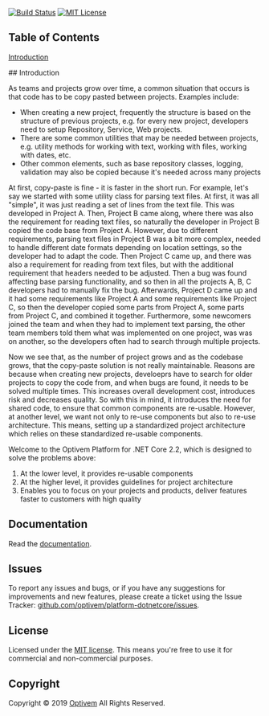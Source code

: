 [![Build Status](https://img.shields.io/appveyor/ci/optivem/platform-dotnetcore.svg)](https://ci.appveyor.com/project/optivem/platform-dotnetcore)
[![MIT License](http://img.shields.io/badge/license-MIT-brightgreen.svg)](http://opensource.org/licenses/MIT)

## Table of Contents

[Introduction](#introduction)

<a name="introduction" />
## Introduction



As teams and projects grow over time, a common situation that occurs is that code has to be copy pasted between projects. Examples include:
* When creating a new project, frequently the structure is based on the structure of previous projects, e.g. for every new project, developers need to setup Repository, Service, Web projects.
* There are some common utilities that may be needed between projects, e.g. utility methods for working with text, working with files, working with dates, etc.
* Other common elements, such as base repository classes, logging, validation may also be copied because it's needed across many projects

At first, copy-paste is fine - it is faster in the short run. For example, let's say we started with some utility class for parsing text files. At first, it was all "simple", it was just reading a set of lines from the text file. This was developed in Project A. Then, Project B came along, where there was also the requirement for reading text files, so naturally the developer in Project B copied the code base from Project A. However, due to different requirements, parsing text files in Project B was a bit more complex, needed to handle different date formats depending on location settings, so the developer had to adapt the code. Then Project C came up, and there was also a requirement for reading from text files, but with the additional requirement that headers needed to be adjusted. Then a bug was found affecting base parsing functionality, and so then in all the projects A, B, C developers had to manually fix the bug. Afterwards, Project D came up and it had some requirements like Project A and some requirements like Project C, so then the developer copied some parts from Project A, some parts from Project C, and combined it together. Furthermore, some newcomers joined the team and when they had to implement text parsing, the other team members told them what was implemented on one project, was was on another, so the developers often had to search through multiple projects.

Now we see that, as the number of project grows and as the codebase grows, that the copy-paste solution is not really maintainable. Reasons are because when creating new projects, develoeprs have to search for older projects to copy the code from, and when bugs are found, it needs to be solved multiple times. This increases overall development cost, introduces risk and decreases quality. So with this in mind, it introduces the need for shared code, to ensure that common components are re-usable. However, at another level, we want not only to re-use components but also to re-use architecture. This means, setting up a standardized project architecture which relies on these standardized re-usable components.

Welcome to the Optivem Platform for .NET Core 2.2, which is designed to solve the problems above:
1. At the lower level, it provides re-usable components
2. At the higher level, it provides guidelines for project architecture
3. Enables you to focus on your projects and products, deliver features faster to customers with high quality

## Documentation

Read the [documentation](docs/index.md).

## Issues

To report any issues and bugs, or if you have any suggestions for improvements and new features, please create a ticket using the Issue Tracker: [github.com/optivem/platform-dotnetcore/issues](https://github.com/optivem/platform-dotnetcore/issues).

## License

Licensed under the [MIT license](http://opensource.org/licenses/mit-license.php). This means you're free to use it for commercial and non-commercial purposes.

## Copyright

Copyright © 2019 [Optivem](https://www.optivem.com/) All Rights Reserved.